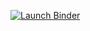 [![Launch Binder](https://mybinder.org/badge_logo.svg)](https://mybinder.org/v2/gh/leejoohyunn/binder/master?urlpath=lab/tree/binder/analysis.qmd
)
